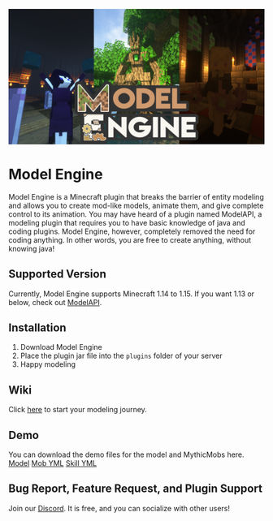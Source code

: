![Alt](/ModelEngineBanner.png )
# Model Engine
Model Engine is a Minecraft plugin that breaks the barrier of entity modeling and allows you to create mod-like models, animate them, and give complete control to its animation. You may have heard of a plugin named ModelAPI, a modeling plugin that requires you to have basic knowledge of java and coding plugins. Model Engine, however, completely removed the need for coding anything. In other words, you are free to create anything, without knowing java!

## Supported Version
Currently, Model Engine supports Minecraft 1.14 to 1.15. If you want 1.13 or below, check out [ModelAPI](https://www.spigotmc.org/resources/modelapi-custom-entity-model-manager.68014/).

## Installation
1. Download Model Engine
2. Place the plugin jar file into the `plugins` folder of your server
3. Happy modeling

## Wiki
Click [here](https://github.com/Ticxo/Model-Engine/wiki) to start your modeling journey.

## Demo
You can download the demo files for the model and MythicMobs here.
[Model](https://drive.google.com/file/d/1GDoeVqzBjknQNcYkA55GvapxonF44tBm/view?usp=sharing)
[Mob YML](https://github.com/Ticxo/Model-Engine/blob/master/wiki/KindletronJR.yml)
[Skill YML](https://github.com/Ticxo/Model-Engine/blob/master/wiki/KindletronSkills.yml)

## Bug Report, Feature Request, and Plugin Support
Join our [Discord](https://discord.gg/vbdyuac). It is free, and you can socialize with other users!
